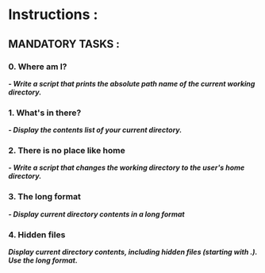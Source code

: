 # **Instructions :**
## **MANDATORY TASKS :**


### 0. Where am I?

***- Write a script that prints the absolute path name of the current working directory.***


### 1. What's in there?

***- Display the contents list of your current directory.***


### 2. There is no place like home

***- Write a script that changes the working directory to the user's home directory.***


### 3. The long format

***- Display current directory contents in a long format***


### 4. Hidden files

***Display current directory contents, including hidden files (starting with .). Use the long format.***
